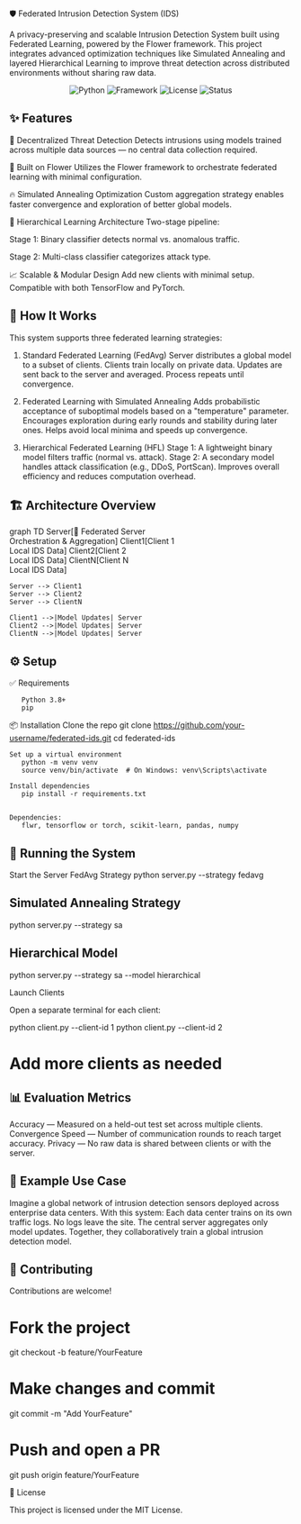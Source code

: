 🛡️ Federated Intrusion Detection System (IDS)

A privacy-preserving and scalable Intrusion Detection System built using Federated Learning, powered by the Flower framework. This project integrates advanced optimization techniques like Simulated Annealing and layered Hierarchical Learning to improve threat detection across distributed environments without sharing raw data.

<p align="center"> <img alt="Python" src="https://img.shields.io/badge/Python-3.8+-blue?style=flat-square&logo=python"> <img alt="Framework" src="https://img.shields.io/badge/Framework-Flower-orange?style=flat-square"> <img alt="License" src="https://img.shields.io/badge/License-MIT-green?style=flat-square"> <img alt="Status" src="https://img.shields.io/badge/Project-Active-brightgreen?style=flat-square"> </p>




## ✨ Features

📡 Decentralized Threat Detection
Detects intrusions using models trained across multiple data sources — no central data collection required.

🌸 Built on Flower
Utilizes the Flower framework to orchestrate federated learning with minimal configuration.

🔥 Simulated Annealing Optimization
Custom aggregation strategy enables faster convergence and exploration of better global models.

🧠 Hierarchical Learning Architecture
Two-stage pipeline:

Stage 1: Binary classifier detects normal vs. anomalous traffic.

Stage 2: Multi-class classifier categorizes attack type.

📈 Scalable & Modular Design
Add new clients with minimal setup. Compatible with both TensorFlow and PyTorch.

## 🧠 How It Works

This system supports three federated learning strategies:

 1. Standard Federated Learning (FedAvg)
    Server distributes a global model to a subset of clients.
    Clients train locally on private data.
    Updates are sent back to the server and averaged.
    Process repeats until convergence.

 2. Federated Learning with Simulated Annealing
    Adds probabilistic acceptance of suboptimal models based on a "temperature" parameter.
    Encourages exploration during early rounds and stability during later ones.
    Helps avoid local minima and speeds up convergence.

  3. Hierarchical Federated Learning (HFL)
     Stage 1: A lightweight binary model filters traffic (normal vs. attack).
     Stage 2: A secondary model handles attack classification (e.g., DDoS, PortScan).
     Improves overall efficiency and reduces computation overhead.


## 🏗️ Architecture Overview
graph TD
    Server[🌸 Federated Server<br>Orchestration & Aggregation]
    Client1[Client 1<br>Local IDS Data]
    Client2[Client 2<br>Local IDS Data]
    ClientN[Client N<br>Local IDS Data]

    Server --> Client1
    Server --> Client2
    Server --> ClientN

    Client1 -->|Model Updates| Server
    Client2 -->|Model Updates| Server
    ClientN -->|Model Updates| Server


## ⚙️ Setup
   ✅ Requirements

       Python 3.8+
       pip

   📦 Installation
       Clone the repo
       git clone https://github.com/your-username/federated-ids.git
       cd federated-ids

    Set up a virtual environment
       python -m venv venv
       source venv/bin/activate  # On Windows: venv\Scripts\activate

    Install dependencies
       pip install -r requirements.txt


    Dependencies:
       flwr, tensorflow or torch, scikit-learn, pandas, numpy

## 🚀 Running the System
   Start the Server
   FedAvg Strategy
   python server.py --strategy fedavg

## Simulated Annealing Strategy
   python server.py --strategy sa

## Hierarchical Model
   python server.py --strategy sa --model hierarchical

   Launch Clients

   Open a separate terminal for each client:

   python client.py --client-id 1
   python client.py --client-id 2
# Add more clients as needed

## 📊 Evaluation Metrics

Accuracy — Measured on a held-out test set across multiple clients.
Convergence Speed — Number of communication rounds to reach target accuracy.
Privacy — No raw data is shared between clients or with the server.

## 🧪 Example Use Case

Imagine a global network of intrusion detection sensors deployed across enterprise data centers. With this system:
Each data center trains on its own traffic logs.
No logs leave the site.
The central server aggregates only model updates.
Together, they collaboratively train a global intrusion detection model.

## 🤝 Contributing

Contributions are welcome!

# Fork the project
git checkout -b feature/YourFeature
# Make changes and commit
git commit -m "Add YourFeature"
# Push and open a PR
git push origin feature/YourFeature

📄 License

This project is licensed under the MIT License.
